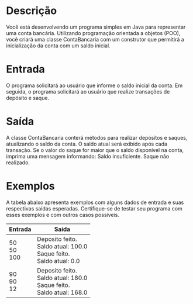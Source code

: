 # Descrição
Você está desenvolvendo um programa simples em Java para representar uma conta bancária. Utilizando programação orientada a objetos (POO), você criará uma classe ContaBancaria com um construtor que permitirá a inicialização da conta com um saldo inicial.

# Entrada
O programa solicitará ao usuário que informe o saldo inicial da conta.
Em seguida, o programa solicitará ao usuário que realize transações de depósito e saque.
# Saída
A classe ContaBancaria conterá métodos para realizar depósitos e saques, atualizando o saldo da conta.
O saldo atual será exibido após cada transação.
Se o valor do saque for maior que o saldo disponível na conta, imprima uma mensagem informando: Saldo insuficiente. Saque não realizado.


# Exemplos
A tabela abaixo apresenta exemplos com alguns dados de entrada e suas respectivas saídas esperadas. Certifique-se de testar seu programa com esses exemplos e com outros casos possíveis.

|Entrada|Saída|
|---|---|
|50<br>50<br>100<br> |Deposito feito.<br>Saldo atual: 100.0<br>Saque feito.<br>Saldo atual: 0.0<br>|
|90<br>90<br>12<br>|Deposito feito.<br>Saldo atual: 180.0<br>Saque feito.<br>Saldo atual: 168.0<br>|
